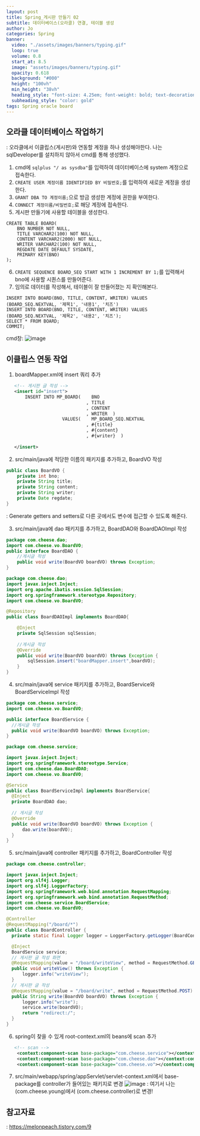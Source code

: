 ```yaml
---
layout: post
title: Spring_게시판 만들기 02
subtitle: 데이터베이스(오라클) 연결, 테이블 생성
author: Jo 
categories: Spring
banner:
  video: "./assets/images/banners/typing.gif"
  loop: true
  volume: 0.8
  start_at: 8.5
  image: "assets/images/banners/typing.gif"
  opacity: 0.618
  background: "#000"
  height: "100vh"
  min_height: "38vh"
  heading_style: "font-size: 4.25em; font-weight: bold; text-decoration: underline"
  subheading_style: "color: gold"
tags: Spring oracle board
---
```


## 오라클 데이터베이스 작업하기
: 오라클에서 이클립스(게시판)와 연동할 계정을 하나 생성해야한다. 나는 sqlDeveloper를 설치하지 않아서 cmd를 통해 생성했다.<br>
1. cmd에 `` sqlplus "/ as sysdba" ``를 입력하여 데이터베이스에 system 계정으로 접속한다.
2. ``CREATE USER 계정이름 IDENTIFIED BY 비밀번호;``를 입력하여 새로운 계정을 생성한다.
3. ``GRANT DBA TO 계정이름;``으로 방금 생성한 계정에 권한을 부여한다.
4. ``CONNECT 계정이름/비밀번호;``로 해당 계정에 접속한다.
5. 게시판 만들기에 사용할 테이블을 생성한다.
```oracle
CREATE TABLE BOARD(
    BNO NUMBER NOT NULL,
    TITLE VARCHAR2(100) NOT NULL,
    CONTENT VARCHAR2(2000) NOT NULL,
    WRITER VARCHAR2(100) NOT NULL,
    REGDATE DATE DEFAULT SYSDATE,
    PRIMARY KEY(BNO)
);
```
6. ``CREATE SEQUENCE BOARD_SEQ START WITH 1 INCREMENT BY 1;``를 입력해서 bno에 사용할 시퀀스를 만들어준다.
7. 임의로 데이터를 작성해서, 테이블이 잘 만들어졌는 지 확인해본다.
```oracle
INSERT INTO BOARD(BNO, TITLE, CONTENT, WRITER) VALUES (BOARD_SEQ.NEXTVAL, '제목1', '내용1', '치즈')
INSERT INTO BOARD(BNO, TITLE, CONTENT, WRITER) VALUES (BOARD_SEQ.NEXTVAL, '제목2', '내용2', '치즈');
SELECT * FROM BOARD;
COMMIT;
```
cmd창:
![image](https://github.com/CheeseYoung/Cheeseyoung.github.io/assets/132384527/bd48f0fe-4b53-4f18-8af8-376cdf6fb082)
<br>

## 이클립스 연동 작업
1. boardMapper.xml에 insert 쿼리 추가
```boardMapper.xml
   <!-- 게시판 글 작성 -->
   <insert id="insert">
	   INSERT INTO MP_BOARD(    BNO 
	   					      , TITLE 
	   					      , CONTENT 
	   					      , WRITER  )
	                 VALUES(    MP_BOARD_SEQ.NEXTVAL 
	                 		  , #{title}
	                 		  , #{content}
	                 		  , #{writer}  )
   
   </insert>
```
2. src/main/java에 적당한 이름의 패키지를 추가하고, BoardVO 작성
```BoardVO.java
public class BoardVO {
	private int bno;
	private String title;
	private String content;
	private String writer;
	private Date regdate;
}
```
: Generate getters and setters로 다른 곳에서도 변수에 접근할 수 있도록 해준다.

3. src/main/java에 dao 패키지를 추가하고, BoardDAO와 BoardDAOImpl 작성

```BoardDAO.java
package com.cheese.dao;
import com.cheese.vo.BoardVO;
public interface BoardDAO {
	//게시글 작성
	public void write(BoardVO boardVO) throws Exception;
}
```

```BoardDAOImpl.java
package com.cheese.dao;
import javax.inject.Inject;
import org.apache.ibatis.session.SqlSession;
import org.springframework.stereotype.Repository;
import com.cheese.vo.BoardVO;

@Repository
public class BoardDAOImpl implements BoardDAO{

	@Inject
	private SqlSession sqlSession;
	
	//게시글 작성
	@Override
	public void write(BoardVO boardVO) throws Exception {
		sqlSession.insert("boardMapper.insert",boardVO);	
	}
}
```

4. src/main/java에 service 패키지를 추가하고, BoardService와 BoardServiceImpl 작성

  ```BoardService.java
  package com.cheese.service;
  import com.cheese.vo.BoardVO;
  
  public interface BoardService {
  	//게시글 작성
  	public void write(BoardVO boardVO) throws Exception;
  }
  ```

  ```BoardServiceImpl.java
  package com.cheese.service;
  
  import javax.inject.Inject;
  import org.springframework.stereotype.Service;
  import com.cheese.dao.BoardDAO;
  import com.cheese.vo.BoardVO;
  
  @Service
  public class BoardServiceImpl implements BoardService{
  	@Inject
  	private BoardDAO dao;
  	
  	// 게시글 작성
  	@Override
  	public void write(BoardVO boardVO) throws Exception {
  		dao.write(boardVO);
  	}
  }
  ```

5. src/main/java에 controller 패키지를 추가하고, BoardController 작성
  
  ```BoardController.java
  package com.cheese.controller;
  
  import javax.inject.Inject;
  import org.slf4j.Logger;
  import org.slf4j.LoggerFactory;
  import org.springframework.web.bind.annotation.RequestMapping;
  import org.springframework.web.bind.annotation.RequestMethod;
  import com.cheese.service.BoardService;
  import com.cheese.vo.BoardVO;
  
  @Controller
  @RequestMapping("/board/*")
  public class BoardController {
  	private static final Logger logger = LoggerFactory.getLogger(BoardController.class);
  
  	@Inject
  	BoardService service;
  	// 게시판 글 작성 화면
  	@RequestMapping(value = "/board/writeView", method = RequestMethod.GET)
  	public void writeView() throws Exception {
  		logger.info("writeView");
  	}
  	// 게시판 글 작성
  	@RequestMapping(value = "/board/write", method = RequestMethod.POST)
  	public String write(BoardVO boardVO) throws Exception {
  		logger.info("write");
  		service.write(boardVO);
  		return "redirect:/";
  	}
  }
  ```

6. spring이 찾을 수 있게 root-context.xml의 beans에 scan 추가
  
  ```root-context.xml
  	 <!-- scan -->
      <context:component-scan base-package="com.cheese.service"></context:component-scan>
      <context:component-scan base-package="com.cheese.dao"></context:component-scan>
      <context:component-scan base-package="com.cheese.vo"></context:component-scan>
  ```

7. src/main/webapp/spring/appServlet/servlet-context.xml에서 base-package를 controller가 들어있는 패키지로 변경
![image](https://github.com/CheeseYoung/Cheeseyoung.github.io/assets/132384527/b58cede9-aa68-4607-b4df-dc3af04b88cf)
: 여기서 나는 (com.cheese.young)에서 (com.cheese.controller)로 변경!




## 참고자료
: https://melonpeach.tistory.com/9
